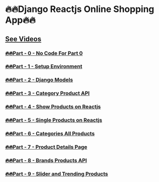 # 🔥🔥Django Reactjs Online Shopping App🔥🔥

<!-- ### [🔥🔥Part - 0 -  ]() -->

## [See Videos](https://www.youtube.com/playlist?list=PLsC9YeVUTz39OEEoFhHrPNuK62Jcn43yL)
### [🔥🔥Part - 0 - No Code For Part 0](#)
### [🔥🔥Part - 1 - Setup Environment](https://github.com/codewithrafiq/Django-Reactjs-Online-Shopping-App/tree/5b700cd7f86f60458a173ea868c4bc3fbb5fa313)
### [🔥🔥Part - 2 - Django Models](https://github.com/codewithrafiq/Django-Reactjs-Online-Shopping-App/tree/8c8fb89adb81d4b7b5501c3c6bed570fe8aa0e58)
### [🔥🔥Part - 3 - Category Product API ](https://github.com/codewithrafiq/Django-Reactjs-Online-Shopping-App/tree/b17149359ec38fa33ce2b9a9a359c9b5cb76f6c2)
### [🔥🔥Part - 4 - Show Products on Reactjs ](https://github.com/codewithrafiq/Django-Reactjs-Online-Shopping-App/tree/175666ec5f3b509c81e39150c97f4ff983f0f0dc)
### [🔥🔥Part - 5 - Single Products on Reactjs](https://github.com/codewithrafiq/Django-Reactjs-Online-Shopping-App/tree/52a86e85c21796b72b27fd913f75b3e47d40afa7)
### [🔥🔥Part - 6 - Categories All Products](https://github.com/codewithrafiq/Django-Reactjs-Online-Shopping-App/tree/12566a066cf1f9a247b9dc937f8c1eaf929c3613)
### [🔥🔥Part - 7 - Product Details Page](https://github.com/codewithrafiq/Django-Reactjs-Online-Shopping-App/tree/cfc76aacbb3f41b3836ac47b8dacd9e4f536c0b6)
### [🔥🔥Part - 8 - Brands Products API ](https://github.com/codewithrafiq/Django-Reactjs-Online-Shopping-App/tree/f6f1625933a7491487fef108838f52f34d588fef)
### [🔥🔥Part - 9 - Slider and Trending Products](https://github.com/codewithrafiq/Django-Reactjs-Online-Shopping-App/tree/fd3b9213b3212dde2a8c745abbf97e5e9aa98395)
